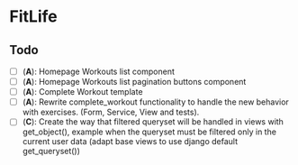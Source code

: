 # FitLife

## Todo

- [ ] (**A**): Homepage Workouts list component
- [ ] (**A**): Homepage Workouts list pagination buttons component
- [ ] (**A**): Complete Workout template
- [ ] (**A**): Rewrite complete_workout functionality to handle the new behavior with exercises. (Form, Service, View and tests). 
- [ ] (**C**): Create the way that filtered queryset will be handled in views with get_object(), example when the queryset must be filtered only in the current user data (adapt base views to use django default get_queryset())
